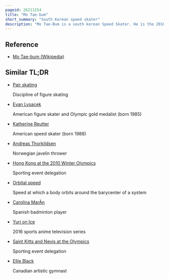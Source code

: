 ```yaml
---
pageid: 26211254
title: "Mo Tae-bum"
short_summary: "South Korean speed skater"
description: "Mo Tae-Bum is a south korean Speed Skater. He is the 2010 Olympic Champion and the 2012 and 2013 World Champion in 500 M. He began speed Skating when he was in the third Grade. Prior to the Winter Olympics 2010 Mo won two Distances at the 2006 World Junior Speed skating Championships. He has competed at national Level since 2004 and internationally since 2005."
---
```


## Reference

- [Mo Tae-bum (Wikipedia)](https://en.wikipedia.org/?curid=26211254)

## Similar TL;DR

- [Pair skating](/tldr/en/pair-skating)

  Discipline of figure skating

- [Evan Lysacek](/tldr/en/evan-lysacek)

  American figure skater and Olympic gold medalist (born 1985)

- [Katherine Reutter](/tldr/en/katherine-reutter)

  American speed skater (born 1988)

- [Andreas Thorkildsen](/tldr/en/andreas-thorkildsen)

  Norwegian javelin thrower

- [Hong Kong at the 2010 Winter Olympics](/tldr/en/hong-kong-at-the-2010-winter-olympics)

  Sporting event delegation

- [Orbital speed](/tldr/en/orbital-speed)

  Speed at which a body orbits around the barycenter of a system

- [Carolina MarÃ­n](/tldr/en/carolina-marin)

  Spanish badminton player

- [Yuri on Ice](/tldr/en/yuri-on-ice)

  2016 sports anime television series

- [Saint Kitts and Nevis at the Olympics](/tldr/en/saint-kitts-and-nevis-at-the-olympics)

  Sporting event delegation

- [Ellie Black](/tldr/en/ellie-black)

  Canadian artistic gymnast
